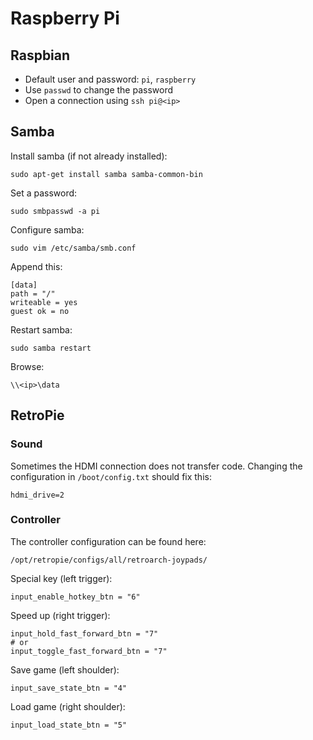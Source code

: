 # Raspberry Pi

## Raspbian

- Default user and password: `pi`, `raspberry`
- Use `passwd` to change the password
- Open a connection using `ssh pi@<ip>`

## Samba

Install samba (if not already installed):

```
sudo apt-get install samba samba-common-bin
```

Set a password:

```
sudo smbpasswd -a pi
```

Configure samba:

```
sudo vim /etc/samba/smb.conf
```

Append this:

```
[data]
path = "/"
writeable = yes
guest ok = no
```

Restart samba:

```
sudo samba restart
```

Browse:

```
\\<ip>\data
```

## RetroPie

### Sound

Sometimes the HDMI connection does not transfer code. Changing the configuration
in `/boot/config.txt` should fix this:

```
hdmi_drive=2
```

### Controller

The controller configuration can be found here:

```
/opt/retropie/configs/all/retroarch-joypads/
```

Special key (left trigger):

```
input_enable_hotkey_btn = "6"
```

Speed up (right trigger):

```
input_hold_fast_forward_btn = "7"
# or
input_toggle_fast_forward_btn = "7"
```

Save game (left shoulder):

```
input_save_state_btn = "4"
```

Load game (right shoulder):

```
input_load_state_btn = "5"
```
